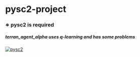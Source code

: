 # pysc2-project 
<h3>※ pysc2 is required</h3>
<h5>terran_agent_alpha uses q-learning and has some problems</h5>

[![pysc2](https://img.youtube.com/vi/KAydTHPtReM/0.jpg)](https://www.youtube.com/watch?v=KAydTHPtReM)
